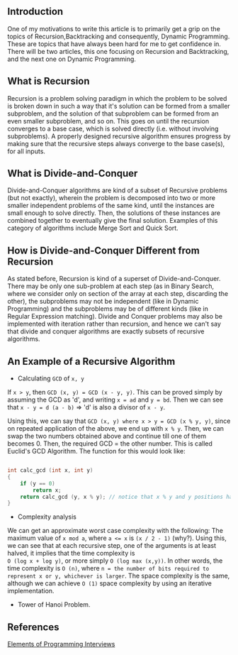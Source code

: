 <!-- ---
layout: post
title: "Recursion and Backtracking"
author: "Krithik Vaidya"
tags: [dsa, algorithms, recursion, backtracking]
image: A-Comprehensive-Guide-to-LiFi/1.jpeg
--- -->

## Introduction

One of my motivations to write this article is to primarily get a grip on the topics of Recursion,Backtracking and consequently, Dynamic Programming. These are topics that have always been hard for me to get confidence in. There will be two articles, this one focusing on Recursion and Backtracking, and the next one on Dynamic Programming.

## What is Recursion

Recursion is a problem solving paradigm in which the problem to be solved is broken down in such a way that it's solution can be formed from a smaller subproblem, and the solution of that subproblem can be formed from an even smaller subproblem, and so on. This goes on until the recursion converges to a base case, which is solved directly (i.e. without involving subproblems). A properly designed recursive algorithm ensures progress by making sure that the recursive steps always converge to the base case(s), for all inputs.

## What is Divide-and-Conquer

Divide-and-Conquer algorithms are kind of a subset of Recursive problems (but not exactly), wherein the problem is decomposed into two or more smaller independent problems of the same kind, until the instances are small enough to solve directly. Then, the solutions of these instances are combined together to eventually give the final solution. Examples of this category of algorithms include Merge Sort and Quick Sort.

## How is Divide-and-Conquer Different from Recursion

As stated before, Recursion is kind of a superset of Divide-and-Conquer. There may be only one sub-problem at each step (as in Binary Search, where we consider only on section of the array at each step, discarding the other), the subproblems may not be independent (like in Dynamic Programming) and the subproblems may be of different kinds (like in Regular Expression matching). Divide and Conquer problems may also be implemented with iteration rather than recursion, and hence we can't say that divide and conquer algorithms are exactly subsets of recursive algorithms.


## An Example of a Recursive Algorithm

- Calculating `GCD` of `x, y`

If `x > y`, then `GCD (x, y) = GCD (x - y, y)`. This can be proved simply by assuming the GCD as 'd', and writing `x = ad` and `y = bd`. Then we can see that `x - y = d (a - b)` => 'd' is also a divisor of `x - y`.

Using this, we can say that
`GCD (x, y) where x > y = GCD (x % y, y)`, since on repeated application of the above, we end up with `x % y`. Then, we can swap the two numbers obtained above and continue till one of them becomes 0. Then, the required GCD = the other number. This is called Euclid's GCD Algorithm. The function for this would look like:

```cpp

int calc_gcd (int x, int y)
{
    if (y == 0)
        return x;
    return calc_gcd (y, x % y); // notice that x % y and y positions have been swapped here.
}

```

- Complexity analysis

We can get an approximate worst case complexity with the following:
The maximum value of `x mod a`, where `a <= x` is `(x / 2 - 1)` (why?). Using this, we can see that at each recursive step, one of the arguments is at least halved, it implies that the time complexity is  
`O (log x + log y)`, or more simply `O (log max (x,y))`. In other words, the time complexity is `O (n)`, where `n = the number of bits required to represent x or y, whichever is larger`. The space complexity is the same, although we can achieve `O (1)` space complexity by using an iterative implementation.

- Tower of Hanoi Problem.



## References

[Elements of Programming Interviews](https://elementsofprogramminginterviews.com/)